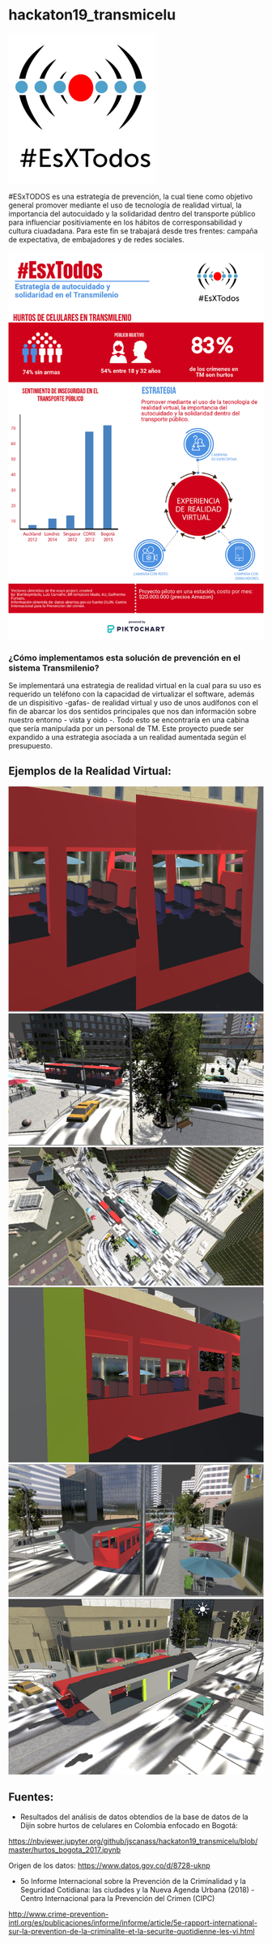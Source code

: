 # hackaton19_transmicelu
 
![github-small](https://github.com/jscanass/hackaton19_transmicelu/blob/master/Sin-tii%CC%80tulo-1.jpg)

#ESxTODOS es una estrategia de prevención, la cual tiene como objetivo general promover mediante el uso de tecnología de realidad virtual, la importancia del autocuidado y la solidaridad dentro del transporte público para influenciar positiviamente en los hábitos de corresponsabilidad y cultura ciuadadana. Para este fin se trabajará desde tres frentes: campaña de expectativa, de embajadores y de redes sociales. 


![github-small](https://github.com/jscanass/hackaton19_transmicelu/blob/master/Grupo%20Transmicelu.png)

### ¿Cómo implementamos esta solución de prevención en el sistema Transmilenio?

Se implementará una estrategia de realidad virtual en la cual para su uso es requerido un teléfono con la capacidad de virtualizar el software, además de un dispisitivo -gafas- de realidad virtual y uso de unos audífonos con el fin de abarcar los dos sentidos principales que nos dan información sobre nuestro entorno - vista y oido -. Todo esto se encontraría en una cabina que sería manipulada por un personal de TM. Este proyecto puede ser expandido a una estrategia asociada a un realidad aumentada según el presupuesto. 


## Ejemplos de la Realidad Virtual:

![github-small](https://github.com/jscanass/hackaton19_transmicelu/blob/master/ej1.PNG)
![github-small](https://github.com/jscanass/hackaton19_transmicelu/blob/master/ej2.PNG)
![github-small](https://github.com/jscanass/hackaton19_transmicelu/blob/master/ej3.PNG)
![github-small](https://github.com/jscanass/hackaton19_transmicelu/blob/master/ej4.PNG)
![github-small](https://github.com/jscanass/hackaton19_transmicelu/blob/master/ej5.PNG)
![github-small](https://github.com/jscanass/hackaton19_transmicelu/blob/master/ej6.PNG)


## Fuentes:  

- Resultados del análisis de datos obtendios de la base de datos de la Dijin sobre hurtos de celulares en Colombia enfocado en  Bogotá:

https://nbviewer.jupyter.org/github/jscanass/hackaton19_transmicelu/blob/master/hurtos_bogota_2017.ipynb

 Origen de los datos: https://www.datos.gov.co/d/8728-uknp

- 5o Informe Internacional sobre la Prevención de la Criminalidad y la Seguridad Cotidiana: las ciudades y la Nueva Agenda Urbana (2018) - Centro Internacional para la Prevención del Crimen (CIPC)

http://www.crime-prevention-intl.org/es/publicaciones/informe/informe/article/5e-rapport-international-sur-la-prevention-de-la-criminalite-et-la-securite-quotidienne-les-vi.html
